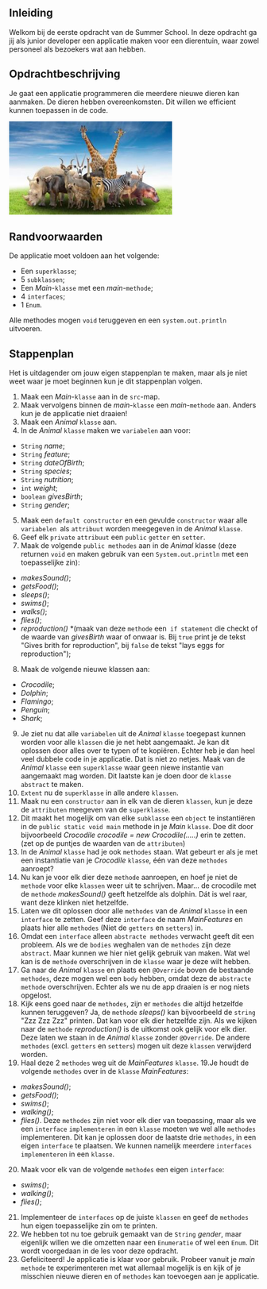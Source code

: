 
## Inleiding

Welkom bij de eerste opdracht van de Summer School. In deze opdracht ga jij als junior developer een applicatie maken voor een dierentuin, waar zowel personeel als bezoekers wat aan hebben.

## Opdrachtbeschrijving

Je gaat een applicatie programmeren die meerdere nieuwe dieren kan aanmaken. De dieren hebben overeenkomsten. Dit willen we efficient kunnen toepassen in de code.

![Dierentuin!](./uploads/dieren.JPG)

## Randvoorwaarden

De applicatie moet voldoen aan het volgende:

- Een `superklasse`;
- 5 `subklassen`;
- Een _Main_-`klasse` met een _main_-`methode`;
- 4 `interfaces`;
- 1 `Enum`.

Alle methodes mogen `void` teruggeven en een `system.out.println` uitvoeren.

## Stappenplan
Het is uitdagender om jouw eigen stappenplan te maken, maar als je niet weet waar je moet beginnen kun je dit stappenplan volgen.
1. Maak een _Main_-`klasse` aan in de `src`-map.
2. Maak vervolgens binnen de _main_-`klasse` een _main_-`methode` aan. Anders kun je de applicatie niet draaien!
3. Maak een _Animal_ `klasse` aan.
4. In de _Animal_ `klasse` maken we `variabelen` aan voor:
- `String` _name_;
- `String` _feature_;
- `String` _dateOfBirth_;
- `String` _species_;
- `String` _nutrition_;
- `int` _weight_;
- `boolean` _givesBirth_;
- `String` _gender_;
5. Maak een `default constructor` en een gevulde `constructor` waar alle `variabelen `als `attribuut` worden meegegeven in de _Animal_ `klasse`.
6. Geef elk `private` `attribuut` een `public` `getter` en `setter`.
7. Maak de volgende `public methodes` aan in de _Animal_ klasse (deze returnen `void` en maken gebruik van een `System.out.println` met een toepasselijke zin):
- _makesSound()_;
- _getsFood()_;
- _sleeps()_;
- _swims()_;
- _walks()_;
- _flies()_;
- _reproduction()_ *(maak van deze `methode` een` if statement` die checkt of de waarde van _givesBirth_ waar of onwaar is. Bij `true` print je de tekst "Gives brith for reproduction", bij `false` de tekst "lays eggs for reproduction");
8. Maak de volgende nieuwe klassen aan:
- _Crocodile_;
- _Dolphin_;
- _Flamingo_;
- _Penguin_;
- _Shark_;
9. Je ziet nu dat alle `variabelen` uit de _Animal_ `klasse` toegepast kunnen worden voor alle `klassen` die je net hebt aangemaakt. Je kan dit oplossen door alles over te typen of te kopiëren. Echter heb je dan heel veel dubbele code in je applicatie. Dat is niet zo netjes. Maak van de _Animal_ `klasse` een `superklasse` waar geen niewe instantie van aangemaakt mag worden. Dit laatste kan je doen door de `klasse` `abstract` te maken.  
10. `Extent` nu de `superklasse` in alle andere `klassen`. 
11. Maak nu een `constructor` aan in elk van de dieren `klassen`, kun je deze de `attributen` meegeven van de `superklasse`.
12. Dit maakt het mogelijk om van elke `subklasse` een `object` te instantiëren in de `public static void main` methode in je _Main_ `klasse`. Doe dit door bijvoorbeeld _Crocodile crocodile = new Crocodile(.....)_ erin te zetten. (zet op de puntjes de waarden van de `attributen`)
12. In de _Animal_ `klasse` had je ook `methodes` staan. Wat gebeurt er als je met een instantiatie van je _Crocodile_ `klasse`, één van deze `methodes` aanroept?
13. Nu kan je voor elk dier deze `methode` aanroepen, en hoef je niet de `methode` voor elke `klassen` weer uit te schrijven. Maar... de crocodile met de `methode` _makesSound()_ geeft hetzelfde als dolphin. Dát is wel raar, want deze klinken niet hetzelfde.
14. Laten we dit oplossen door alle `methodes` van de _Animal_ `klasse` in een `interface` te zetten. Geef deze `interface` de naam _MainFeatures_ en plaats hier alle `methodes` (Niet de `getters` en `setters`) in.
15. Omdat een `interface` alleen `abstracte methodes` verwacht geeft dit een probleem. Als we de `bodies` weghalen van de `methodes` zijn deze `abstract`. Maar kunnen we hier niet gelijk gebruik van maken. Wat wel kan is de `methode` overschrijven in de `klasse` waar je deze wilt hebben. 
16. Ga naar de _Animal_ `klasse` en plaats een `@Override` boven de bestaande `methodes`, deze mogen wel een `body` hebben, omdat deze de `abstracte methode` overschrijven. Echter als we nu de app draaien is er nog niets opgelost. 
17. Kijk eens goed naar de `methodes`, zijn er `methodes` die altijd hetzelfde kunnen teruggeven? Ja, de `methode` _sleeps()_ kan bijvoorbeeld de `string` "Zzz Zzz Zzz" printen. Dat kan voor elk dier hetzelfde zijn. Als we kijken naar de `methode` _reproduction()_ is de uitkomst ook gelijk voor elk dier. Deze laten we staan in de _Animal_ `klasse` zonder `@Override`. De andere `methodes` (excl. `getters` en `setters`) mogen uit deze `klassen` verwijderd worden. 
18. Haal deze 2 `methodes` weg uit de _MainFeatures_ `klasse`.
19.Je houdt de volgende `methodes` over in de `klasse` _MainFeatures_:
 - _makesSound()_;
 - _getsFood()_;
 - _swims()_;
 - _walking()_;
 - _flies()_.
 Deze `methodes` zijn niet voor elk dier van toepassing, maar als we een `interface` `implementeren` in een `klasse` moeten we wel alle `methodes` implementeren. Dit kan je oplossen door de laatste drie `methodes`, in een eigen `interface` te plaatsen. We kunnen namelijk meerdere `interfaces` `implementeren` in een `klasse`. 
20. Maak voor elk van de volgende `methodes` een eigen `interface`:
 - _swims()_;
 - _walking()_;
 - _flies()_;  
21. Implementeer de `interfaces` op de juiste `klassen` en geef de `methodes` hun eigen toepasselijke zin om te printen.
22. We hebben tot nu toe gebruik gemaakt van de `String` _gender_, maar eigenlijk willen we die omzetten naar een `Enumeratie` of wel een `Enum`. Dit wordt voorgedaan in de les voor deze opdracht.  
23. Gefeliciteerd! Je applicatie is klaar voor gebruik. Probeer vanuit je _main_ `methode` te experimenteren met wat allemaal mogelijk is en kijk of je misschien nieuwe dieren en of `methodes` kan toevoegen aan je applicatie.

